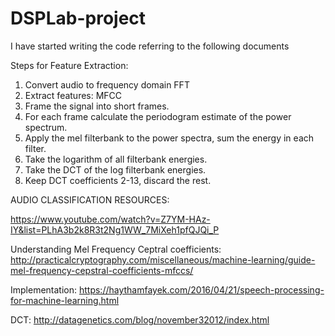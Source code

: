 # DSPLab-project

I have started writing the code referring to the following documents

Steps for Feature Extraction:
  1.  Convert audio to frequency domain FFT
  2.  Extract features: MFCC
  3.  Frame the signal into short frames.
  4.  For each frame calculate the periodogram estimate of the power spectrum.
  5.  Apply the mel filterbank to the power spectra, sum the energy in each filter.
  6.  Take the logarithm of all filterbank energies.
  7.  Take the DCT of the log filterbank energies.
  8.  Keep DCT coefficients 2-13, discard the rest.
 


AUDIO CLASSIFICATION RESOURCES:

https://www.youtube.com/watch?v=Z7YM-HAz-IY&list=PLhA3b2k8R3t2Ng1WW_7MiXeh1pfQJQi_P

Understanding Mel Frequency Ceptral coefficients:
http://practicalcryptography.com/miscellaneous/machine-learning/guide-mel-frequency-cepstral-coefficients-mfccs/

Implementation:
https://haythamfayek.com/2016/04/21/speech-processing-for-machine-learning.html

DCT:
http://datagenetics.com/blog/november32012/index.html

